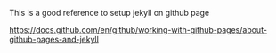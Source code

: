 This is a good reference to setup jekyll on github page

https://docs.github.com/en/github/working-with-github-pages/about-github-pages-and-jekyll
